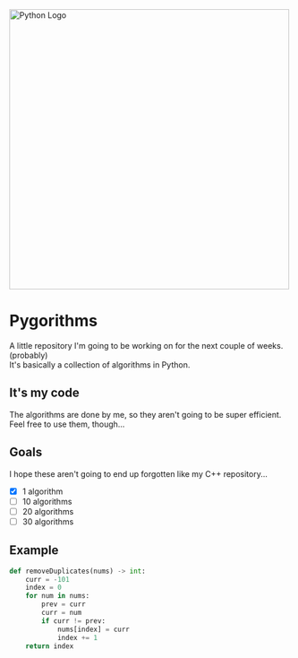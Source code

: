 <img src="https://upload.wikimedia.org/wikipedia/commons/thumb/f/f8/Python_logo_and_wordmark.svg/2560px-Python_logo_and_wordmark.svg.png" alt="Python Logo" width="500"/>  
  
# Pygorithms
A little repository I'm going to be working on for the next couple of weeks. (probably)  
It's basically a collection of algorithms in Python.  
  
## It's my code
The algorithms are done by me, so they aren't going to be super efficient.  
Feel free to use them, though...  
## Goals
I hope these aren't going to end up forgotten like my C++ repository...  
- [x] 1 algorithm  
- [ ] 10 algorithms  
- [ ] 20 algorithms  
- [ ] 30 algorithms  

## Example
```py
def removeDuplicates(nums) -> int:
    curr = -101
    index = 0
    for num in nums:
        prev = curr
        curr = num
        if curr != prev:
            nums[index] = curr
            index += 1
    return index
```
